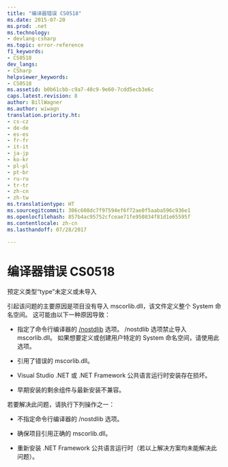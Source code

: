```yaml
---
title: "编译器错误 CS0518"
ms.date: 2015-07-20
ms.prod: .net
ms.technology:
- devlang-csharp
ms.topic: error-reference
f1_keywords:
- CS0518
dev_langs:
- CSharp
helpviewer_keywords:
- CS0518
ms.assetid: b0b61cbb-c9a7-48c9-9e60-7cdd5ecb3e6c
caps.latest.revision: 8
author: BillWagner
ms.author: wiwagn
translation.priority.ht:
- cs-cz
- de-de
- es-es
- fr-fr
- it-it
- ja-jp
- ko-kr
- pl-pl
- pt-br
- ru-ru
- tr-tr
- zh-cn
- zh-tw
ms.translationtype: HT
ms.sourcegitcommit: 306c608dc7f97594ef6f72ae0f5aaba596c936e1
ms.openlocfilehash: 857b4ac95752cfceae71fe950834f81d1e65595f
ms.contentlocale: zh-cn
ms.lasthandoff: 07/28/2017

---
```

# <a name="compiler-error-cs0518"></a>编译器错误 CS0518
预定义类型“type”未定义或未导入  
  
 引起该问题的主要原因是项目没有导入 mscorlib.dll，该文件定义整个 System 命名空间。 这可能由以下一种原因导致：  
  
-   指定了命令行编译器的 [/nostdlib](../../../csharp/language-reference/compiler-options/nostdlib-compiler-option.md) 选项。 /nostdlib 选项禁止导入 mscorlib.dll。 如果想要定义或创建用户特定的 System 命名空间，请使用此选项。  
  
-   引用了错误的 mscorlib.dll。  
  
-   Visual Studio .NET 或 .NET Framework 公共语言运行时安装存在损坏。  
  
-   早期安装的剩余组件与最新安装不兼容。  
  
 若要解决此问题，请执行下列操作之一：  
  
-   不指定命令行编译器的 /nostdlib 选项。  
  
-   确保项目引用正确的 mscorlib.dll。  
  
-   重新安装 .NET Framework 公共语言运行时（若以上解决方案均未能解决此问题）。

